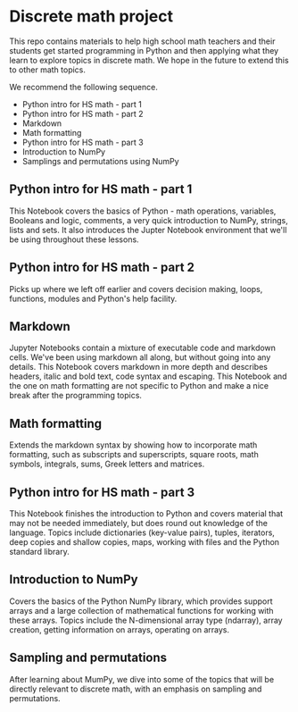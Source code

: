 # Discrete math project

This repo contains materials to help high school math teachers and
their students get started programming in Python and then applying
what they learn to explore topics in discrete math. We hope in the
future to extend this to other math topics.

We recommend the following sequence.

+ Python intro for HS math - part 1
+ Python intro for HS math - part 2
+ Markdown
+ Math formatting
+ Python intro for HS math - part 3
+ Introduction to NumPy
+ Samplings and permutations using NumPy

## Python intro for HS math - part 1

This Notebook covers the basics of Python - math operations,
variables, Booleans and logic, comments, a very quick introduction to
NumPy, strings, lists and sets. It also introduces the Jupter Notebook
environment that we'll be using throughout these lessons.

## Python intro for HS math - part 2

Picks up where we left off earlier and covers decision making, loops,
functions, modules and Python's help facility.

## Markdown

Jupyter Notebooks contain a mixture of executable code and markdown
cells. We've been using markdown all along, but without going into any
details. This Notebook covers markdown in more depth and describes
headers, italic and bold text, code syntax and escaping. This Notebook
and the one on math formatting are not specific to Python and make a
nice break after the programming topics.

## Math formatting

Extends the markdown syntax by showing how to incorporate math
formatting, such as subscripts and superscripts, square roots, math
symbols, integrals, sums, Greek letters and matrices.

## Python intro for HS math - part 3

This Notebook finishes the introduction to Python and covers material
that may not be needed immediately, but does round out knowledge of
the language. Topics include dictionaries (key-value pairs), tuples,
iterators, deep copies and shallow copies, maps, working with files
and the Python standard library.

## Introduction to NumPy

Covers the basics of the Python NumPy library, which provides support
arrays and a large collection of mathematical functions for working
with these arrays. Topics include the N-dimensional array type (ndarray), 
array creation, getting information on arrays, operating on arrays.

## Sampling and permutations

After learning about MumPy, we dive into some of the topics that will
be directly relevant to discrete math, with an emphasis on sampling
and permutations.
